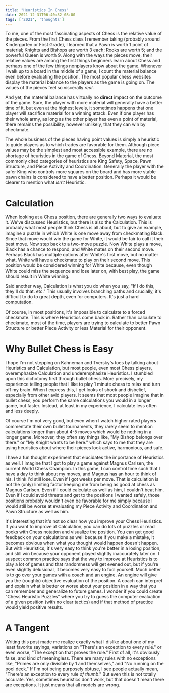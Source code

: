 ```yaml
---
title: "Heuristics In Chess"
date: 2021-12-31T06:40:32-08:00
tags: ['2021', 'thoughts']
---
```


To me, one of the most fascinating aspects of Chess is the relative value of the pieces.
From the first Chess class I remember taking (probably around Kindergarten or First Grade), I learned that a Pawn is worth 1 point of material; Knights and Bishops are worth 3 each; Rooks are worth 5; and the powerful Queen is worth 9.
Along with the ways the pieces move, their relative values are among the first things beginners learn about Chess and perhaps one of the few things nonplayers know about the game.
Whenever I walk up to a board in the middle of a game, I count the material balance even before evaluating the position.
The most popular chess websites display the material balance to the players as the game is going on.
The values of the pieces feel so viscerally *real*.

And yet, the material balance has virtually no **direct** impact on the outcome of the game.
Sure, the player with more material will generally have a better time of it, but even at the highest levels, it sometimes happens that one player will sacrifice material for a winning attack.
Even if one player has their whole army, as long as the other player has even a point of material, there remains the possibility, however unlikely, that they can win by checkmate.

The whole business of the pieces having point values is simply a heuristic to guide players as to which trades are favorable for them.
Although piece values may be the simplest and most accessible example, there are no shortage of heuristics in the game of Chess.
Beyond Material, the most commonly cited categories of heuristics are King Safety, Space, Pawn Structure, and Piece Activity and Coordination.
Generally the player with the safer King who controls more squares on the board and has more stable pawn chains is considered to have a better position.
Perhaps it would be clearer to mention what *isn't* Heuristic.

# Calculation

When looking at a Chess position, there are generally two ways to evaluate it. We've discussed Heuristics, but there is also the Calculation.
This is probably what most people think Chess is all about, but to give an example, imagine a puzzle in which White is one move away from checkmating Black.
Since that move would win the game for White, it would be fair to call it their best move.
Now step back to a two-move puzzle.
Now White plays a move, Black has a chance to respond, and White mates on their second move.
Perhaps Black has multiple options after White's first move, but no matter what, White will have a checkmate to play on their second move.
This position would be considered winning for White because, even though White could miss the sequence and lose later on, with best play, the game should result in White winning.

Said another way, Calculation is what you do when you say, "If I do this, they'll do that. etc."
This usually involves branching paths and crucially, it's difficult to do to great depth, even for computers.
It's just a hard computation.

Of course, in most positions, it's impossible to calculate to a forced checkmate.
This is where Heuristics come back in.
Rather than calculate to checkmate, most of the time, players are trying to calculate to better Pawn Structure or better Piece Activity or less Material for their opponent.

# Why Bullet Chess is Easy

I hope I'm not stepping on Kahneman and Tversky's toes by talking about Heuristics and Calculation, but most people, even most Chess players, overemphasize Calculation and underemphasize Heuristics.
I stumbled upon this dichotomy first through bullet chess.
More precisely, my experience telling people that I like to play 1 minute chess to relax and turn off my brain.
When I express this, I get looks of shock and disbelief, especially from other avid players.
It seems that most people imagine that in bullet chess, you perform the same calculations you would in a longer game, but faster.
Instead, at least in my experience, I calculate less often and less deeply.

Of course I'm not very good, but even when I watch higher rated players commentate their own bullet tournaments, they rarely seem to mention calculations longer than about 4-5 moves which would be nothing in a longer game.
Moreover, they often say things like, "My Bishop belongs over there." or "My Knight wants to be here." which says to me that they are using heuristics about where their pieces look active, harmonious, and safe.

I have a fun thought experiment that elucidates the importance of Heuristics as well.
I imagine that I got to play a game against Magnus Carlsen, the current World Chess Champion.
In this game, I can control time such that I have a day to think about my moves, and Magnus has an hour to think of his.
I think I'd still lose.
Even if I got weeks per move.
That is calculation is not the (only) limiting factor keeping me from being as good at chess as Magnus Carlsen.
Even if I could calculate as well as him, I couldn't beat him.
Even if I could avoid threats and get to the positions I wanted safely, those positions probably wouldn't even be favorable for me simply because I would still be worse at evaluating my Piece Activity and Coordination and Pawn Structure as well as him.

It's interesting that it's not so clear how you improve your Chess Heuristics.
If you want to improve at Calculation, you can do lots of puzzles or read books with Chess notation and visualize the position.
You can get good feedback on your calculations as well because if you make a mistake, it becomes obvious when what you thought would happen doesn't happen.
But with Heuristics, it's very easy to think you're better in a losing position, and still win because your opponent played slightly inaccurately later on.
I suspect common practice says that the way to improve at Heuristics is to play a lot of games and that randomness will get evened out, but if you're even slightly delusional, it becomes very easy to fool yourself.
Much better is to go over your games with a coach and an engine.
An engine will give you the (roughly) objective evaluation of the position.
A coach can interpret and explain what is better or worse about your position in a way that you can remember and generalize to future games.
I wonder if you could create "Chess Heuristic Puzzles" where you try to guess the computer evaluation of a given position (with no clear tactics) and if that method of practice would yield positive results.

# A Tangent

Writing this post made me realize exactly what I dislike about one of my least favorite sayings, variations on "There's an exception to every rule." or even worse, "The exception that proves the rule."
First of all, it's obviously false, and kind of meaningless.
There are many rules with no exceptions like, "Primes are only divisible by 1 and themselves," and "No running on the pool deck."
If I'm not being purposely obtuse, I see people actually mean, "There's an exception to every rule *of thumb*."
But even this is not totally accurate.
Yes, sometimes heuristics don't work, but that doesn't mean there are exceptions.
It just means that all models are wrong.
